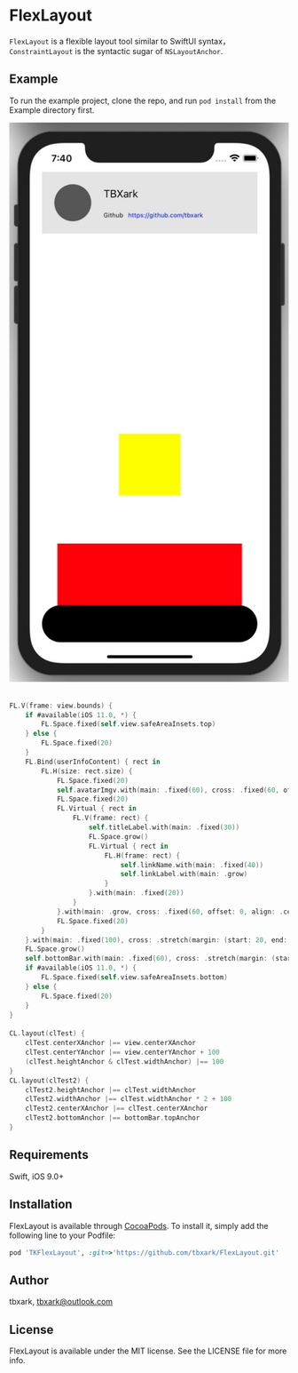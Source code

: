 # FlexLayout

`FlexLayout` is a flexible layout tool similar to SwiftUI syntax， `ConstraintLayout` is the syntactic sugar of  `NSLayoutAnchor`.

## Example

To run the example project, clone the repo, and run `pod install` from the Example directory first.

![demo](./demo.jpeg)


```swift

FL.V(frame: view.bounds) {
    if #available(iOS 11.0, *) {
        FL.Space.fixed(self.view.safeAreaInsets.top)
    } else {
        FL.Space.fixed(20)
    }
    FL.Bind(userInfoContent) { rect in
        FL.H(size: rect.size) {
            FL.Space.fixed(20)
            self.avatarImgv.with(main: .fixed(60), cross: .fixed(60, offset: 0, align: .center))
            FL.Space.fixed(20)
            FL.Virtual { rect in
                FL.V(frame: rect) {
                    self.titleLabel.with(main: .fixed(30))
                    FL.Space.grow()
                    FL.Virtual { rect in
                        FL.H(frame: rect) {
                            self.linkName.with(main: .fixed(40))
                            self.linkLabel.with(main: .grow)
                        }
                    }.with(main: .fixed(20))
                }
            }.with(main: .grow, cross: .fixed(60, offset: 0, align: .center))
            FL.Space.fixed(20)
        }
    }.with(main: .fixed(100), cross: .stretch(margin: (start: 20, end: 20)))
    FL.Space.grow()
    self.bottomBar.with(main: .fixed(60), cross: .stretch(margin: (start: 20, end: 20)))
    if #available(iOS 11.0, *) {
        FL.Space.fixed(self.view.safeAreaInsets.bottom)
    } else {
        FL.Space.fixed(20)
    }
}

CL.layout(clTest) {
    clTest.centerXAnchor |== view.centerXAnchor
    clTest.centerYAnchor |== view.centerYAnchor + 100
    (clTest.heightAnchor & clTest.widthAnchor) |== 100
}
CL.layout(clTest2) {
    clTest2.heightAnchor |== clTest.widthAnchor
    clTest2.widthAnchor |== clTest.widthAnchor * 2 + 100
    clTest2.centerXAnchor |== clTest.centerXAnchor
    clTest2.bottomAnchor |== bottomBar.topAnchor
}


```

## Requirements

Swift, iOS 9.0+


## Installation

FlexLayout is available through [CocoaPods](https://cocoapods.org). To install
it, simply add the following line to your Podfile:

```ruby
pod 'TKFlexLayout', :git=>'https://github.com/tbxark/FlexLayout.git'
```

## Author

tbxark, tbxark@outlook.com

## License

FlexLayout is available under the MIT license. See the LICENSE file for more info.
